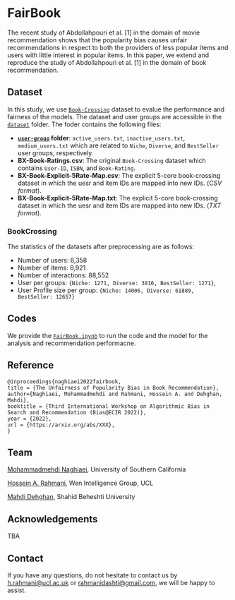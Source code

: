 
<img scr="contents/idea.png">

# FairBook
The recent study of Abdollahpouri et al. [1] in the domain of movie recommendation shows that the popularity bias causes unfair recommendations in respect to both the providers of less popular items and users with little interest in popular items. In this paper, we extend and reproduce the study of Abdollahpouri et al. [1] in the domain of book recommendation.

## Dataset
In this study, we use <a href=http://www2.informatik.uni-freiburg.de/~cziegler/BX/>`Book-Crossing`</a> dataset to evalue the performance and fairness of the models. The dataset and user groups are accessible in the <a href='dataset/Bookcrossing'>`dataset`</a> folder. The foder contains the following files:

- **<a href='dataset/Bookcrossing/user-group'>`user-group`</a> folder**: `active_users.txt`, `inactive_users.txt`, `medium_users.txt` which are related to `Niche`, `Diverse`, and `BestSeller` user groups, respectively.
- **BX-Book-Ratings.csv**: The original `Book-Crossing` dataset which contains `User-ID`, `ISBN`, and `Book-Rating`.
- **BX-Book-Explicit-5Rate-Map.csv**: The explicit 5-core book-crossing dataset in which the uesr and item IDs are mapped into new IDs. (*CSV format*).
- **BX-Book-Explicit-5Rate-Map.txt**: The explicit 5-core book-crossing dataset in which the uesr and item IDs are mapped into new IDs. (*TXT format*).

### BookCrossing
The statistics of the datasets after preprocessing are as follows: 

- Number of users: 6,358 
- Number of items: 6,921
- Number of interactions: 88,552
- User per groups: `{Niche: 1271, Diverse: 3816, BestSeller: 1271}`,
- User Profile size per group: `{Niche: 14006, Diverse: 61889, BestSeller: 12657}`

## Codes
We provide the <a href=https://colab.research.google.com/github/rahmanidashti/FairBook/blob/main/FairBook.ipynb>`FairBook.ipynb`</a> to run the code and the model for the analysis and recommendation performacne. 

## Reference
```
@inproceedings{naghiaei2022fairbook,
title = {The Unfairness of Popularity Bias in Book Recommendation},
author={Naghiaei, Mohammadmehdi and Rahmani, Hossein A. and Dehghan, Mahdi},
booktitle = {Third International Workshop on Algorithmic Bias in Search and Recommendation (Bias@ECIR 2022)},
year = {2022},
url = {https://arxiv.org/abs/XXX},
}
```

## Team
<a href=#>Mohammadmehdi Naghiaei</a>, University of Southern California

<a href=#>Hossein A. Rahmani</a>, Wen Intelligence Group, UCL

<a href=#>Mahdi Dehghan</a>, Shahid Beheshti University

## Acknowledgements
TBA

## Contact
If you have any questions, do not hesitate to contact us by h.rahmani@ucl.ac.uk or rahmanidashti@gmail.com, we will be happy to assist.
